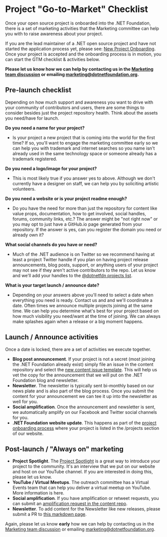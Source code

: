 # Project "Go-to-Market" Checklist
Once your open source project is onboarded into the .NET Foundation, there is a set of marketing activities that the Marketing committee can help you with to raise awareness about your project. 

If you are the lead maintainer of a .NET open source project and have not started the application process yet, please see: [New Project Onboarding](https://dotnetfoundation.org/projects/submit). Once your project is accepted and the onboarding process is in motion, you can start the GTM checklist & activities below. 

**Please let us know how we can help by contacting us in the [Marketing team discussion](https://github.com/orgs/dotnet-foundation/teams/marketing) or emailing marketing@dotnetfoundation.org.** 

## Pre-launch checklist
Depending on how much support and awareness you want to drive with your community of contributors and users, there are some things to consider besides just the project repository health. Think about the assets you need/have for launch. 

**Do you need a name for your project?**
* Is your project a new project that is coming into the world for the first time? If so, you'll want to engage the marketing committee early so we can help you with trademark and internet searches so you name isn't already used in the same technology space or someone already has a trademark registered.

**Do you need a logo/image for your project?**
* This is most likely true if you answer yes to above. Although we don't currently have a designer on staff, we can help you by soliciting artistic volunteers. 

**Do you need a website or is your project readme enough?**
* Do you have the need for more than just the repository for content like value props, documentation, how to get involved, social handles, forums, community links, etc.? The answer might be "not right now" or you may opt to just have a GitHub.io page generated from your repository. If the answer is yes, can you register the domain you need or already own it? 

**What social channels do you have or need?**
* Much of the .NET audience is on Twitter so we recommend having at least a project Twitter handle if you plan on having project release announcements, blog posts, support, or anything users of your project may not see if they aren't active contributors to the repo. Let us know and we'll add your handles to the [@dotnetfdn projects list](https://twitter.com/i/lists/183126494). 

**What is your target launch / announce date?**
* Depending on your answers above you'll need to select a date when everything you need is ready. Contact us and and we'll coordinate a date. Often times we announce multiple projects joining at the same time. We can help you determine what's best for your project based on how much visibility you need/want at the time of joining. We can always make splashes again when a release or a big moment happens.  

## Launch / Announce activities
Once a date is locked, there are a set of activities we execute together. 
* **Blog post announcement**. If your project is not a secret (most joining the .NET Foundation already exist) simply file an issue in the content repository and select the [new content issue template](https://github.com/dotnet-foundation/content/issues/new?assignees=&labels=&template=content-creation-request.md&title=%5BCREATION%5D+-+Title). This will help us vet the copy for the announcement that we will put on the .NET Foundation blog and newsletter. 
* **Newsletter**. The newsletter is typically sent bi-monthly based on our news plate and is also part of the blog process. Once you submit the content for your announcement we can tee it up into the newsletter as well for you. 
* **Social amplification**. Once the announcement and newsletter is sent, we automatically amplify on our Facebook and Twitter social channels for you. 
* **.NET Foundation website update**. This happens as part of the [project onboarding process](https://dotnetfoundation.org/projects/submit) where your project is listed in the /projects section of our website.  

## Post-launch / "Always on" marketing
* **Project Spotlight**. The [Project Spotlight]() is a great way to introduce your project to the community. It's an interview that we put on our website and host on our  YouTube channel. If you are interested in doing this, please let us know. 
* **YouTube / Virtual Meetups**. The outreach committee has a Virtual Events team that can help you deliver a virtual meetup on YouTube. More information is here. 
* **Social amplification**. If you have amplification or retweet requests, you can submit an [amplification request in the content repo](https://github.com/dotnet-foundation/content/issues/new?assignees=&labels=&template=content-amplification-request.md&title=%5BAMPLIFICATION%5D+-+Title). 
* **Newsletter**. To add content for the Newsletter like new releases, please submit a PR to [this markdown page](https://github.com/dotnet-foundation/website/blob/master/input/blog/posts/_current-newsletter-draft.md).  

Again, please let us know **early** how we can help by contacting us in the [Marketing team discussion](https://github.com/orgs/dotnet-foundation/teams/marketing) or emailing marketing@dotnetfoundation.org. 
